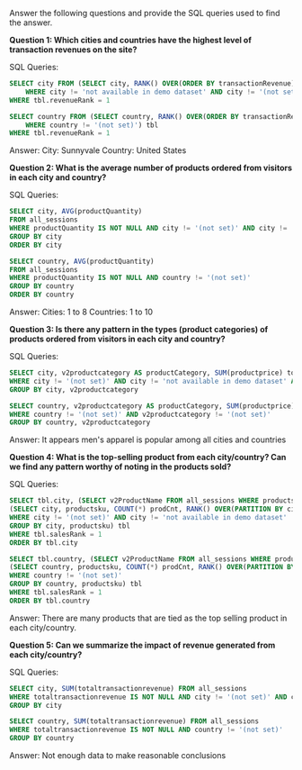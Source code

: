 Answer the following questions and provide the SQL queries used to find the answer.

    
**Question 1: Which cities and countries have the highest level of transaction revenues on the site?**


SQL Queries:
```SQL
SELECT city FROM (SELECT city, RANK() OVER(ORDER BY transactionRevenue) revenueRank FROM all_sessions
	WHERE city != 'not available in demo dataset' AND city != '(not set)') tbl
WHERE tbl.revenueRank = 1

SELECT country FROM (SELECT country, RANK() OVER(ORDER BY transactionRevenue) revenueRank FROM all_sessions
	WHERE country != '(not set)') tbl
WHERE tbl.revenueRank = 1
```


Answer:
City: Sunnyvale
Country: United States



**Question 2: What is the average number of products ordered from visitors in each city and country?**


SQL Queries:

```SQL
SELECT city, AVG(productQuantity)
FROM all_sessions
WHERE productQuantity IS NOT NULL AND city != '(not set)' AND city != 'not available in demo dataset'
GROUP BY city
ORDER BY city

SELECT country, AVG(productQuantity)
FROM all_sessions
WHERE productQuantity IS NOT NULL AND country != '(not set)'
GROUP BY country
ORDER BY country
```


Answer:
Cities: 1 to 8
Countries: 1 to 10




**Question 3: Is there any pattern in the types (product categories) of products ordered from visitors in each city and country?**


SQL Queries:

```SQL
SELECT city, v2productcategory AS productCategory, SUM(productprice) totalSale, RANK() OVER(PARTITION BY city ORDER BY SUM(productprice) DESC) salesRank FROM all_sessions 
WHERE city != '(not set)' AND city != 'not available in demo dataset' AND v2productcategory != '(not set)'
GROUP BY city, v2productcategory

SELECT country, v2productcategory AS productCategory, SUM(productprice) totalSale, RANK() OVER(PARTITION BY country ORDER BY SUM(productprice) DESC) salesRank FROM all_sessions 
WHERE country != '(not set)' AND v2productcategory != '(not set)'
GROUP BY country, v2productcategory
```


Answer:
It appears men's apparel is popular among all cities and countries




**Question 4: What is the top-selling product from each city/country? Can we find any pattern worthy of noting in the products sold?**


SQL Queries:
```SQL
SELECT tbl.city, (SELECT v2ProductName FROM all_sessions WHERE productsku = tbl.productsku LIMIT 1) FROM 
(SELECT city, productsku, COUNT(*) prodCnt, RANK() OVER(PARTITION BY city ORDER BY COUNT(*) DESC) salesRank FROM all_sessions
WHERE city != '(not set)' AND city != 'not available in demo dataset'
GROUP BY city, productsku) tbl
WHERE tbl.salesRank = 1
ORDER BY tbl.city

SELECT tbl.country, (SELECT v2ProductName FROM all_sessions WHERE productsku = tbl.productsku LIMIT 1) FROM 
(SELECT country, productsku, COUNT(*) prodCnt, RANK() OVER(PARTITION BY country ORDER BY COUNT(*) DESC) salesRank FROM all_sessions
WHERE country != '(not set)'
GROUP BY country, productsku) tbl
WHERE tbl.salesRank = 1
ORDER BY tbl.country
```


Answer:
There are many products that are tied as the top selling product in each city/country.




**Question 5: Can we summarize the impact of revenue generated from each city/country?**

SQL Queries:
```SQL
SELECT city, SUM(totaltransactionrevenue) FROM all_sessions
WHERE totaltransactionrevenue IS NOT NULL AND city != '(not set)' AND city != 'not available in demo dataset'
GROUP BY city

SELECT country, SUM(totaltransactionrevenue) FROM all_sessions
WHERE totaltransactionrevenue IS NOT NULL AND country != '(not set)'
GROUP BY country
```


Answer:
Not enough data to make reasonable conclusions






